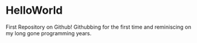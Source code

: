 # HelloWorld
First Repository on Github!
Githubbing for the first time and reminiscing on my long gone programming years.
